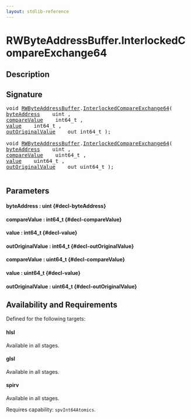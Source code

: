 ```yaml
---
layout: stdlib-reference
---
```


# RWByteAddressBuffer\.InterlockedCompareExchange64

## Description





## Signature 

<pre>
void <a href="/stdlib-reference/types/RWByteAddressBuffer/index" class="code_type">RWByteAddressBuffer</a>.<a href="/stdlib-reference/types/RWByteAddressBuffer/InterlockedCompareExchange64">InterlockedCompareExchange64</a>(
<a href="/stdlib-reference/types/RWByteAddressBuffer/InterlockedCompareExchange64#decl-byteAddress" class="code_param">byteAddress</a>    uint ,
<a href="/stdlib-reference/types/RWByteAddressBuffer/InterlockedCompareExchange64#decl-compareValue" class="code_param">compareValue</a>    int64_t ,
<a href="/stdlib-reference/types/RWByteAddressBuffer/InterlockedCompareExchange64#decl-value" class="code_param">value</a>    int64_t ,
<a href="/stdlib-reference/types/RWByteAddressBuffer/InterlockedCompareExchange64#decl-outOriginalValue" class="code_param">outOriginalValue</a>    out int64_t );

void <a href="/stdlib-reference/types/RWByteAddressBuffer/index" class="code_type">RWByteAddressBuffer</a>.<a href="/stdlib-reference/types/RWByteAddressBuffer/InterlockedCompareExchange64">InterlockedCompareExchange64</a>(
<a href="/stdlib-reference/types/RWByteAddressBuffer/InterlockedCompareExchange64#decl-byteAddress" class="code_param">byteAddress</a>    uint ,
<a href="/stdlib-reference/types/RWByteAddressBuffer/InterlockedCompareExchange64#decl-compareValue" class="code_param">compareValue</a>    uint64_t ,
<a href="/stdlib-reference/types/RWByteAddressBuffer/InterlockedCompareExchange64#decl-value" class="code_param">value</a>    uint64_t ,
<a href="/stdlib-reference/types/RWByteAddressBuffer/InterlockedCompareExchange64#decl-outOriginalValue" class="code_param">outOriginalValue</a>    out uint64_t );

</pre>

## Parameters

#### byteAddress  : uint {#decl-byteAddress}
#### compareValue  : int64\_t {#decl-compareValue}
#### value  : int64\_t {#decl-value}
#### outOriginalValue  : int64\_t {#decl-outOriginalValue}
#### compareValue  : uint64\_t {#decl-compareValue}
#### value  : uint64\_t {#decl-value}
#### outOriginalValue  : uint64\_t {#decl-outOriginalValue}

## Availability and Requirements

Defined for the following targets:

#### hlsl
Available in all stages.

#### glsl
Available in all stages.

#### spirv
Available in all stages.

Requires capability: `spvInt64Atomics`.


